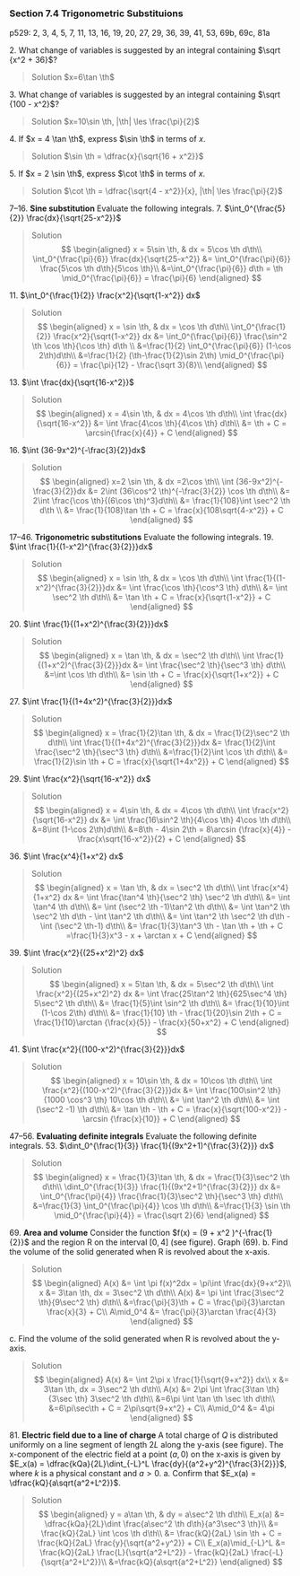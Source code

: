 ### Section 7.4 Trigonometric Substituions
p529: 2, 3, 4, 5, 7, 11, 13, 16, 19, 20, 27, 29, 36, 39, 41, 53, 69b, 69c, 81a

2\. What change of variables is suggested by an integral containing $\sqrt {x^2 + 36}$?
>Solution
$x=6\tan \th$

3\. What change of variables is suggested by an integral containing $\sqrt {100 - x^2}$?
>Solution
$x=10\sin \th, |\th| \les \frac{\pi}{2}$

4\. If $x = 4 \tan \th$, express $\sin \th$ in terms of $x$.
>Solution
$\sin \th = \dfrac{x}{\sqrt{16 + x^2}}$

5\. If $x = 2 \sin \th$, express $\cot \th$ in terms of $x$.
>Solution
$\cot \th = \dfrac{\sqrt{4 - x^2}}{x}, |\th| \les \frac{\pi}{2}$


7–16\. **Sine substitution** Evaluate the following integrals.
7\. $\int_0^{\frac{5}{2}} \frac{dx}{\sqrt{25-x^2}}$
>Solution
$$
\begin{aligned}
x = 5\sin \th, & dx = 5\cos \th d\th\\
\int_0^{\frac{\pi}{6}} \frac{dx}{\sqrt{25-x^2}} &= \int_0^{\frac{\pi}{6}} \frac{5\cos \th d\th}{5\cos \th}\\
&=\int_0^{\frac{\pi}{6}} d\th = \th \mid_0^{\frac{\pi}{6}} =  \frac{\pi}{6}
\end{aligned}
$$

11\. $\int_0^{\frac{1}{2}} \frac{x^2}{\sqrt{1-x^2}} dx$
>Solution
$$
\begin{aligned}
x = \sin \th, & dx = \cos \th d\th\\
\int_0^{\frac{1}{2}} \frac{x^2}{\sqrt{1-x^2}}  dx &= \int_0^{\frac{\pi}{6}} \frac{\sin^2 \th \cos \th}{\cos \th} d\th \\
&=\frac{1}{2} \int_0^{\frac{\pi}{6}} (1-\cos 2\th)d\th\\
&=\frac{1}{2} (\th-\frac{1}{2}\sin 2\th) \mid_0^{\frac{\pi}{6}} = \frac{\pi}{12} - \frac{\sqrt 3}{8}\\
\end{aligned}
$$

<!-- pagebreak -->
13\. $\int \frac{dx}{\sqrt{16-x^2}}$
>Solution
$$
\begin{aligned}
x = 4\sin \th, & dx = 4\cos \th d\th\\
\int \frac{dx}{\sqrt{16-x^2}} &= \int \frac{4\cos \th}{4\cos \th} d\th\\
&= \th + C = \arcsin{\frac{x}{4}} + C
\end{aligned}
$$

16\. $\int (36-9x^2)^{-\frac{3}{2}}dx$
>Solution
$$
\begin{aligned}
x=2 \sin \th, & dx =2\cos \th\\
\int (36-9x^2)^{-\frac{3}{2}}dx &= 2\int (36\cos^2 \th)^{-\frac{3}{2}} \cos \th d\th\\
&= 2\int \frac{\cos \th}{(6\cos \th)^3}d\th\\
&= \frac{1}{108}\int \sec^2 \th d\th \\
&= \frac{1}{108}\tan \th + C = \frac{x}{108\sqrt{4-x^2}} + C
\end{aligned}
$$

17–46\. **Trigonometric substitutions** Evaluate the following integrals.
19\. $\int \frac{1}{(1-x^2)^{\frac{3}{2}}}dx$
>Solution
$$
\begin{aligned}
x = \sin \th, & dx = \cos \th d\th\\
\int \frac{1}{(1-x^2)^{\frac{3}{2}}}dx &= \int \frac{\cos \th}{\cos^3 \th} d\th\\
&= \int \sec^2 \th d\th\\
&= \tan \th + C = \frac{x}{\sqrt{1-x^2}} + C
\end{aligned}
$$

20\. $\int \frac{1}{(1+x^2)^{\frac{3}{2}}}dx$
>Solution
$$
\begin{aligned}
x = \tan \th, & dx = \sec^2 \th d\th\\
\int \frac{1}{(1+x^2)^{\frac{3}{2}}}dx &= \int \frac{\sec^2 \th}{\sec^3 \th} d\th\\
&=\int \cos \th d\th\\
&= \sin \th + C = \frac{x}{\sqrt{1+x^2}} + C
\end{aligned}
$$

<!-- pagebreak -->
27\. $\int \frac{1}{(1+4x^2)^{\frac{3}{2}}}dx$
>Solution
$$
\begin{aligned}
x = \frac{1}{2}\tan \th, & dx = \frac{1}{2}\sec^2 \th d\th\\
\int \frac{1}{(1+4x^2)^{\frac{3}{2}}}dx &= \frac{1}{2}\int \frac{\sec^2 \th}{\sec^3 \th} d\th\\
&=\frac{1}{2}\int \cos \th d\th\\
&= \frac{1}{2}\sin \th + C = \frac{x}{\sqrt{1+4x^2}} + C
\end{aligned}
$$

29\. $\int \frac{x^2}{\sqrt{16-x^2}} dx$
>Solution
$$
\begin{aligned}
x = 4\sin \th, & dx = 4\cos \th d\th\\
\int \frac{x^2}{\sqrt{16-x^2}} dx &= \int \frac{16\sin^2 \th}{4\cos \th} 4\cos \th d\th\\
&=8\int (1-\cos 2\th)d\th\\
&=8\th - 4\sin 2\th = 8\arcsin {\frac{x}{4}} - \frac{x\sqrt{16-x^2}}{2} + C
\end{aligned}
$$

36\. $\int \frac{x^4}{1+x^2} dx$
>Solution
$$
\begin{aligned}
x = \tan \th, & dx = \sec^2 \th d\th\\
\int \frac{x^4}{1+x^2} dx &= \int \frac{\tan^4 \th}{\sec^2 \th} \sec^2 \th d\th\\
&= \int \tan^4 \th d\th\\
&= \int (\sec^2 \th -1)\tan^2 \th d\th\\
&= \int \tan^2 \th \sec^2 \th d\th - \int \tan^2 \th d\th\\
&= \int \tan^2 \th \sec^2 \th d\th - \int (\sec^2 \th-1) d\th\\
&= \frac{1}{3}\tan^3 \th - \tan \th + \th + C =\frac{1}{3}x^3 - x + \arctan x + C
\end{aligned}
$$

<!-- pagebreak -->
39\. $\int \frac{x^2}{(25+x^2)^2} dx$
>Solution
$$
\begin{aligned}
x = 5\tan \th, & dx = 5\sec^2 \th d\th\\
\int \frac{x^2}{(25+x^2)^2} dx &= \int \frac{25\tan^2 \th}{625\sec^4 \th} 5\sec^2 \th d\th\\
&= \frac{1}{5}\int \sin^2 \th d\th\\
&= \frac{1}{10}\int (1-\cos 2\th) d\th\\
&= \frac{1}{10} \th - \frac{1}{20}\sin 2\th + C = \frac{1}{10}\arctan {\frac{x}{5}} - \frac{x}{50+x^2} + C
\end{aligned}
$$

41\. $\int \frac{x^2}{(100-x^2)^{\frac{3}{2}}}dx$
>Solution
$$
\begin{aligned}
x = 10\sin \th, & dx = 10\cos \th d\th\\
\int \frac{x^2}{(100-x^2)^{\frac{3}{2}}}dx &= \int \frac{100\sin^2 \th}{1000 \cos^3 \th} 10\cos \th d\th\\
&= \int \tan^2 \th d\th\\
&= \int (\sec^2 -1) \th d\th\\
&= \tan \th - \th + C = \frac{x}{\sqrt{100-x^2}} - \arcsin {\frac{x}{10}} + C
\end{aligned}
$$

47–56\. **Evaluating definite integrals** Evaluate the following definite integrals.
53\. $\dint_0^{\frac{1}{3}} \frac{1}{(9x^2+1)^{\frac{3}{2}}} dx$
>Solution
$$
\begin{aligned}
x = \frac{1}{3}\tan \th, & dx = \frac{1}{3}\sec^2 \th d\th\\
\dint_0^{\frac{1}{3}} \frac{1}{(9x^2+1)^{\frac{3}{2}}} dx &= \int_0^{\frac{\pi}{4}} \frac{\frac{1}{3}\sec^2 \th}{\sec^3 \th} d\th\\
&=\frac{1}{3} \int_0^{\frac{\pi}{4}} \cos \th d\th\\
&=\frac{1}{3} \sin \th \mid_0^{\frac{\pi}{4}} = \frac{\sqrt 2}{6}
\end{aligned}
$$

<!-- pagebreak -->
69\. **Area and volume** Consider the function $f(x) = (9 + x^2 )^{-\frac{1}{2}}$ and the region R on the interval $[0, 4]$ (see figure). Graph (69).
b. Find the volume of the solid generated when R is revolved about the x-axis.
>Solution
$$
\begin{aligned}
A(x) &= \int \pi f(x)^2dx = \pi\int \frac{dx}{9+x^2}\\
x &= 3\tan \th, dx = 3\sec^2 \th d\th\\
A(x) &= \pi \int \frac{3\sec^2 \th}{9\sec^2 \th} d\th\\
&=\frac{\pi}{3}\th + C = \frac{\pi}{3}\arctan \frac{x}{3} + C\\
A\mid_0^4 &= \frac{\pi}{3}\arctan \frac{4}{3}
\end{aligned}
$$

c. Find the volume of the solid generated when R is revolved  about the y-axis.
>Solution
$$
\begin{aligned}
A(x) &= \int 2\pi x \frac{1}{\sqrt{9+x^2}} dx\\
x &= 3\tan \th, dx = 3\sec^2 \th d\th\\
A(x) &= 2\pi \int \frac{3\tan \th}{3\sec \th} 3\sec^2 \th d\th\\
&=6\pi \int \tan \th \sec \th d\th\\
&=6\pi\sec\th + C = 2\pi\sqrt{9+x^2} + C\\
A\mid_0^4 &= 4\pi
\end{aligned}
$$

81\. **Electric field due to a line of charge** A total charge of $Q$ is distributed uniformly on a line segment of length $2L$ along the y-axis (see figure). The x-component of the electric field at a point $(a, 0)$ on the x-axis is given by $E_x(a) = \dfrac{kQa}{2L}\dint_{-L}^L \frac{dy}{(a^2+y^2)^{\frac{3}{2}}}$, where $k$ is a physical constant and $a>0$.
a. Confirm that $E_x(a) = \dfrac{kQ}{a\sqrt{a^2+L^2}}$.
>Solution
$$
\begin{aligned}
y = a\tan \th, & dy = a\sec^2 \th d\th\\
E_x(a) &= \dfrac{kQa}{2L}\dint \frac{a\sec^2 \th d\th}{a^3\sec^3 \th}\\
&= \frac{kQ}{2aL} \int \cos \th d\th\\
&= \frac{kQ}{2aL} \sin \th + C = \frac{kQ}{2aL} \frac{y}{\sqrt{a^2+y^2}} + C\\
E_x(a)\mid_{-L}^L &= \frac{kQ}{2aL} \frac{L}{\sqrt{a^2+L^2}} - \frac{kQ}{2aL} \frac{-L}{\sqrt{a^2+L^2}}\\
&=\frac{kQ}{a\sqrt{a^2+L^2}}
\end{aligned}
$$
